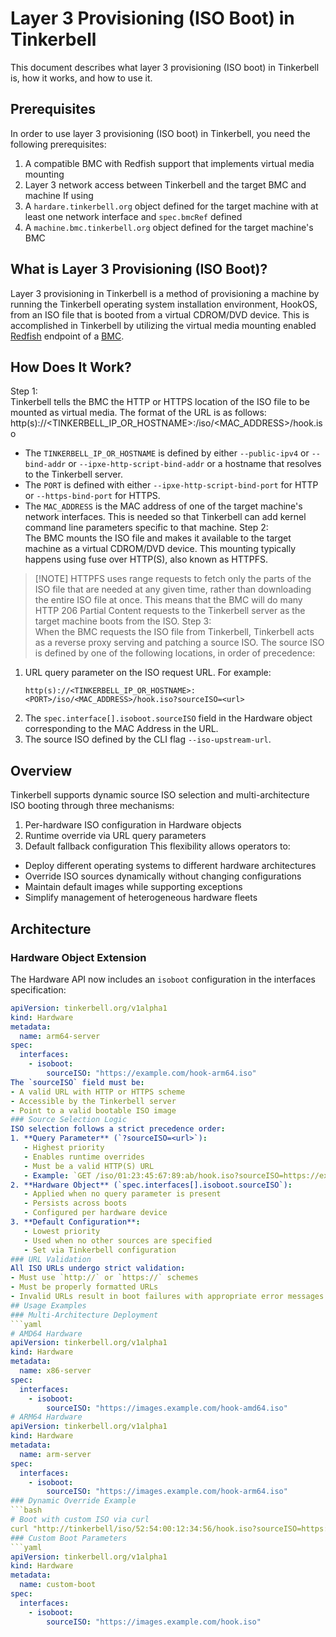 # Layer 3 Provisioning (ISO Boot) in Tinkerbell
This document describes what layer 3 provisioning (ISO boot) in Tinkerbell is, how it works, and how to use it.
## Prerequisites
In order to use layer 3 provisioning (ISO boot) in Tinkerbell, you need the following prerequisites:
1. A compatible BMC with Redfish support that implements virtual media mounting
1. Layer 3 network access between Tinkerbell and the target BMC and machine
If using 
1. A `hardare.tinkerbell.org` object defined for the target machine with at least one network interface and `spec.bmcRef` defined
1. A `machine.bmc.tinkerbell.org` object defined for the target machine's BMC
## What is Layer 3 Provisioning (ISO Boot)?
Layer 3 provisioning in Tinkerbell is a method of provisioning a machine by running the Tinkerbell operating system installation environment, HookOS, from an ISO file that is booted from a virtual CDROM/DVD device. This is accomplished in Tinkerbell by utilizing the virtual media mounting enabled [Redfish](https://redfish.dmtf.org/) endpoint of a [BMC](https://en.wikipedia.org/wiki/Baseboard_management_controller).
## How Does It Work?
Step 1:  
Tinkerbell tells the BMC the HTTP or HTTPS location of the ISO file to be mounted as virtual media.
The format of the URL is as follows:
http(s)://<TINKERBELL_IP_OR_HOSTNAME>:<PORT>/iso/<MAC_ADDRESS>/hook.iso
- The `TINKERBELL_IP_OR_HOSTNAME` is defined by either `--public-ipv4` or `--bind-addr` or `--ipxe-http-script-bind-addr` or a hostname that resolves to the Tinkerbell server.
- The `PORT` is defined with either `--ipxe-http-script-bind-port` for HTTP or `--https-bind-port` for HTTPS.
- The `MAC_ADDRESS` is the MAC address of one of the target machine's network interfaces. This is needed so that Tinkerbell can add kernel command line parameters specific to that machine.
Step 2:  
The BMC mounts the ISO file and makes it available to the target machine as a virtual CDROM/DVD device. This mounting typically happens using fuse over HTTP(S), also known as HTTPFS.
> [!NOTE] HTTPFS uses range requests to fetch only the parts of the ISO file that are needed at any given time, rather than downloading the entire ISO file at once.
> This means that the BMC will do many HTTP 206 Partial Content requests to the Tinkerbell server as the target machine boots from the ISO.
Step 3:  
When the BMC requests the ISO file from Tinkerbell, Tinkerbell acts as a reverse proxy serving and patching a source ISO.
The source ISO is defined by one of the following locations, in order of precedence:
1. URL query parameter on the ISO request URL. For example:
   ```
   http(s)://<TINKERBELL_IP_OR_HOSTNAME>:<PORT>/iso/<MAC_ADDRESS>/hook.iso?sourceISO=<url>
   ```
2. The `spec.interface[].isoboot.sourceISO` field in the Hardware object corresponding to the MAC Address in the URL.
3. The source ISO defined by the CLI flag `--iso-upstream-url`.
## Overview
Tinkerbell supports dynamic source ISO selection and multi-architecture ISO booting through three mechanisms:
1. Per-hardware ISO configuration in Hardware objects
2. Runtime override via URL query parameters
3. Default fallback configuration
This flexibility allows operators to:
- Deploy different operating systems to different hardware architectures
- Override ISO sources dynamically without changing configurations
- Maintain default images while supporting exceptions
- Simplify management of heterogeneous hardware fleets
## Architecture
### Hardware Object Extension
The Hardware API now includes an `isoboot` configuration in the interfaces specification:
```yaml
apiVersion: tinkerbell.org/v1alpha1
kind: Hardware
metadata:
  name: arm64-server
spec:
  interfaces:
    - isoboot:
        sourceISO: "https://example.com/hook-arm64.iso"
The `sourceISO` field must be:
- A valid URL with HTTP or HTTPS scheme
- Accessible by the Tinkerbell server
- Point to a valid bootable ISO image
### Source Selection Logic
ISO selection follows a strict precedence order:
1. **Query Parameter** (`?sourceISO=<url>`):
   - Highest priority
   - Enables runtime overrides
   - Must be a valid HTTP(S) URL
   - Example: `GET /iso/01:23:45:67:89:ab/hook.iso?sourceISO=https://example.com/custom.iso`
2. **Hardware Object** (`spec.interfaces[].isoboot.sourceISO`):
   - Applied when no query parameter is present
   - Persists across boots
   - Configured per hardware device
3. **Default Configuration**:
   - Lowest priority
   - Used when no other sources are specified
   - Set via Tinkerbell configuration
### URL Validation
All ISO URLs undergo strict validation:
- Must use `http://` or `https://` schemes
- Must be properly formatted URLs
- Invalid URLs result in boot failures with appropriate error messages
## Usage Examples
### Multi-Architecture Deployment
```yaml
# AMD64 Hardware
apiVersion: tinkerbell.org/v1alpha1
kind: Hardware
metadata:
  name: x86-server
spec:
  interfaces:
    - isoboot:
        sourceISO: "https://images.example.com/hook-amd64.iso"
# ARM64 Hardware
apiVersion: tinkerbell.org/v1alpha1
kind: Hardware
metadata:
  name: arm-server
spec:
  interfaces:
    - isoboot:
        sourceISO: "https://images.example.com/hook-arm64.iso"
### Dynamic Override Example
```bash
# Boot with custom ISO via curl
curl "http://tinkerbell/iso/52:54:00:12:34:56/hook.iso?sourceISO=https://custom.example.com/special.iso"
### Custom Boot Parameters
```yaml
apiVersion: tinkerbell.org/v1alpha1
kind: Hardware
metadata:
  name: custom-boot
spec:
  interfaces:
    - isoboot:
        sourceISO: "https://images.example.com/hook.iso"